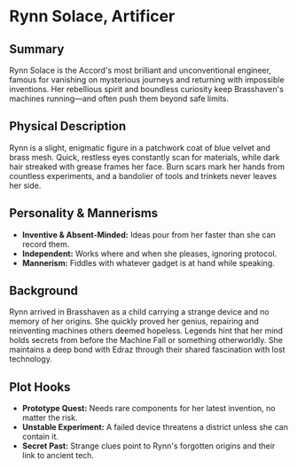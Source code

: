 # Rynn Solace, Artificer

## Summary
Rynn Solace is the Accord's most brilliant and unconventional engineer, famous for vanishing on mysterious journeys and returning with impossible inventions. Her rebellious spirit and boundless curiosity keep Brasshaven's machines running—and often push them beyond safe limits.

## Physical Description
Rynn is a slight, enigmatic figure in a patchwork coat of blue velvet and brass mesh. Quick, restless eyes constantly scan for materials, while dark hair streaked with grease frames her face. Burn scars mark her hands from countless experiments, and a bandolier of tools and trinkets never leaves her side.

## Personality & Mannerisms
- **Inventive & Absent-Minded:** Ideas pour from her faster than she can record them.
- **Independent:** Works where and when she pleases, ignoring protocol.
- **Mannerism:** Fiddles with whatever gadget is at hand while speaking.

## Background
Rynn arrived in Brasshaven as a child carrying a strange device and no memory of her origins. She quickly proved her genius, repairing and reinventing machines others deemed hopeless. Legends hint that her mind holds secrets from before the Machine Fall or something otherworldly. She maintains a deep bond with Edraz through their shared fascination with lost technology.

## Plot Hooks
- **Prototype Quest:** Needs rare components for her latest invention, no matter the risk.
- **Unstable Experiment:** A failed device threatens a district unless she can contain it.
- **Secret Past:** Strange clues point to Rynn's forgotten origins and their link to ancient tech.
